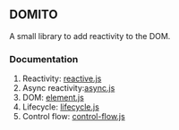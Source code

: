 ## DOMITO

A small library to add reactivity to the DOM.

### Documentation

1. Reactivity: [reactive.js](examples/reactive.js)
2. Async reactivity:[async.js](examples/async.js)
3. DOM: [element.js](examples/element.js)
4. Lifecycle: [lifecycle.js](examples/lifecycle.js)
5. Control flow: [control-flow.js](examples/control-flow.js)
